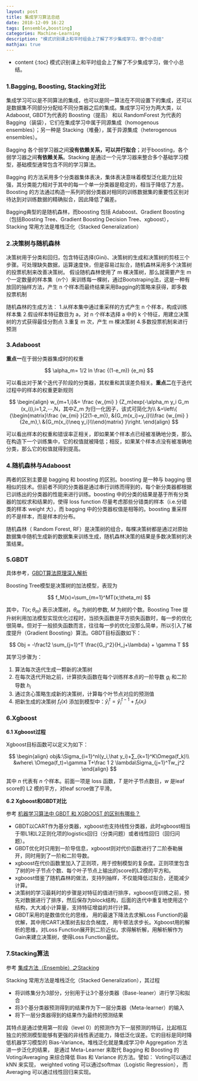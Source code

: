 ```yaml
---
layout: post
title: 集成学习算法总结
date: 2018-12-09 16:22
tags: [ensemble,boosting]
categories: Machine-Learning
description: "模式识别课上和平时组会上了解了不少集成学习，做个小总结"
mathjax: true
---
```


* content
{:toc}
模式识别课上和平时组会上了解了不少集成学习，做个小总结。 <!--more-->

### 1.Bagging, Boosting, Stacking对比

集成学习可以是不同算法的集成，也可以是同一算法在不同设置下的集成，还可以是数据集不同部分分配给不同分类器之后的集成。集成学习可分为两大类，以Adaboost, GBDT为代表的 Boosting（提高） 和以 RandomForest 为代表的 Bagging（装袋），它们在集成学习中属于同源集成（homogenous ensembles）；另一种是 Stacking（堆叠），属于异源集成（heterogenous ensembles）。

Bagging 各个弱学习器之间**没有依赖关系，可以并行拟合**；对于boosting，各个弱学习器之间**有依赖关系**。Stacking 是通过一个元学习器来整合多个基础学习模型，基础模型通常包含不同的学习算法。

Bagging 的方法采用多个分类器集体表决，集体表决意味着模型泛化能力比较强，其分类能力相对于其中的每一个单一分类器是稳定的，相当于降低了方差。Boosting 的方法通过构造一系列的弱分类器对相同的训练数据集的重要性区别对待达到对训练数据的精确拟合，因此降低了偏差。

Bagging典型的是随机森林，而boosting 包括 Adaboost、Gradient Boosting（包括Boosting Tree、Gradient Boosting Decision Tree、xgboost），Stacking 常用方法是堆栈泛化（Stacked Generalization）

### 2.决策树与随机森林

决策树用于分类和回归，包含特征选择(Gini)、决策树的生成和决策树的剪枝三个步骤。可处理缺失数据，运算速度快，但是容易过拟合，随机森林采用多个决策树的投票机制来改善决策树。
假设随机森林使用了 m 棵决策树，那么就需要产生 m 个一定数量的样本集（n个）来训练每一棵树，通过Bootstraping法，这是一种有放回的抽样方法，产生 n 个样本而最终结果采用Bagging的策略来获得，即多数投票机制

随机森林的生成方法：
1.从样本集中通过重采样的方式产生 n 个样本，构成训练样本集
2.假设样本特征数目为 a，对 n 个样本选择 a 中的 k 个特征，用建立决策树的方式获得最佳分割点
3.重复 m 次，产生 m 棵决策树
4.多数投票机制来进行预测

### 3.Adaboost

**重点一**在于弱分类器集成时的权重

$$
\alpha_m=  1/2 ln \frac {(1-e_m)} {e_m}
$$

可以看出对于某个迭代子阶段的分类器，其权重和其误差负相关。**重点二**在于迭代过程中的样本的权重更新规则

$$
\begin{align}
w_{m+1,i}&= \frac {w_{mi} } {Z_m}exp(-\alpha_m y_i G_m (x_i)),i=1,2,⋯,N，其中Z_m 为归一化因子，该式可简化为\\
&=\left\{ {\begin{matrix}\frac {w_{mi} }{2(1-e_m)}, &{G_m(x_i)=y_i}\\\frac {w_{mi} }{2e_m},\ &{G_m(x_i)\neq y_i}\\\end{matrix} }\right.
\end{align}
$$

可以看出样本的权重和错误率正相关，即如果某个样本点已经被准确地分类，那么在构造下一个训练集中，它的权值就被降低；相反，如果某个样本点没有被准确地分类，那么它的权值就得到提高。

### 4.随机森林与Adaboost

两者的区别主要是 bagging 和 boosting 的区别。boosting 是一种与 bagging 很相似的技术。但前者不同的分类器是通过串行训练而得到的，每个新分类器都根据已训练出的分类器的性能来进行训练。boosting 中的分类的结果是基于所有分类器的加权求和结果的，使得 loss function 尽量考虑那些分错类的样本（i.e.分错类的样本 weight 大），而 bagging 中的分类器权值是相等的。boosting 重采样的不是样本，而是样本的分布。

随机森林（ Random Forest, RF）是决策树的组合，每棵决策树都是通过对原始数据集中随机生成新的数据集来训练生成，随机森林决策的结果是多数决策树的决策结果。

### 5.GBDT

具体参考，[GBDT算法原理深入解析](https://www.zybuluo.com/yxd/note/611571)

Boosting Tree模型是决策树的加法模型，表现为 

$$
f_M(x)=\sum_{m=1}^MT(x;\theta_m)
$$

其中，$T(x;\theta_m)$ 表示决策树，$\theta_m$ 为树的参数, $M$ 为树的个数。Boosting Tree 提升树利用加法模型实现优化过程时，当损失函数是平方损失函数时，每一步的优化很简单。但对于一般损失函数而言，往往每一步的优化没那么简单，所以引入了梯度提升（Gradient Boosting）算法。GBDT目标函数如下：

$$
Obj = -\frac12 \sum_{j=1}^T \frac{G_j^2}{H_j+\lambda} + \gamma T
$$

其学习步骤为：
1. 算法每次迭代生成一颗新的决策树 
2. 在每次迭代开始之前，计算损失函数在每个训练样本点的一阶导数 $g_i$ 和二阶导数 $h_i$
3. 通过贪心策略生成新的决策树，计算每个叶节点对应的预测值 
4. 把新生成的决策树 $f_t(x)$ 添加到模型中：$\hat{y}_i^t = \hat{y}_i^{t-1} + f_t(x_i)$

### 6.Xgboost

**6.1 Xgboost过程**

Xgboost目标函数可以定义为如下：

$$
\begin{align}
obj&:\Sigma_{i=1}^nl(y_i,\hat y_i)+∑_{k=1}^K\Omega(f_k)\\
&where\ \Omega(f_t)=\gamma T+\frac 1 2 \lambda\Sigma_{j=1}^Tw_j^2
\end{align}
$$

其中 $n$ 代表有 $n$ 个样本。前面一项是 loss 函数，$T$ 是叶子节点数目，$w$ 是leaf score的 L2 模的平方，对leaf scroe做了平滑。

**6.2 Xgboost和GBDT对比**

参考 [机器学习算法中 GBDT 和 XGBOOST 的区别有哪些？](https://www.zhihu.com/question/41354392/answer/98658997)

- GBDT以CART作为基分类器，xgboost也支持线性分类器，此时xgboost相当于带L1和L2正则化项的logistics回归（分类问题）或者线性回归（回归问题）。
- GBDT优化时只用到一阶导信息，xgboost则对代价函数进行了二阶泰勒展开，同时用到了一阶和二阶导数。
- xgboost在代价函数里加入了正则项，用于控制模型的复杂度。正则项里包含了树的叶子节点个数、每个叶子节点上输出的score的L2模的平方和。
- xgboost借鉴了随机森林的做法，支持列抽样，不仅能降低过拟合，还能减少计算。
- 决策树的学习最耗时的步骤是对特征的值进行排序，xgboost在训练之前，预先对数据进行了排序，然后保存为block结构，后面的迭代中重复地使用这个结构，大大减小计算量，支持特征增益的并行计算。
- GBDT采用的是数值优化的思维， 用的最速下降法去求解Loss Function的最优解，其中用CART决策树去拟合负梯度， 用牛顿法求步长。Xgboost用的解析的思维，对Loss Function展开到二阶近似，求得解析解，用解析解作为Gain来建立决策树，使得Loss Function最优。

### 7.Stacking算法

参考 [集成方法（Ensemble）之Stacking](https://blog.csdn.net/g11d111/article/details/80215381 )

Stacking 常用方法是堆栈泛化（Stacked Generalization），其过程

- 将训练集分为3部分，分别用于让3个基分类器（Base-leaner）进行学习和拟合
- 将3个基分类器预测得到的结果作为下一层分类器（Meta-learner）的输入
- 将下一层分类器得到的结果作为最终的预测结果

其特点是通过使用第一阶段（level 0）的预测作为下一层预测的特征，比起相互独立的预测模型能够有更强的非线性表述能力，降低泛化误差。它的目标是同时降低机器学习模型的 Bias-Variance。堆栈泛化就是集成学习中 Aggregation 方法进一步泛化的结果， 是通过 Meta-Learner 来取代 Bagging 和 Boosting 的 Voting/Averaging 来综合降低 Bias 和 Variance 的方法。譬如： Voting可以通过 kNN 来实现， weighted voting 可以通过softmax（Logistic Regression）， 而 Averaging 可以通过线性回归来实现。
